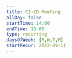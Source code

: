```yaml
---
title: CI-CD Meeting
allDay: false
startTime: 14:00
endTime: 15:00
type: recurring
daysOfWeek: [R,W,T,M]
startRecur: 2023-09-11
---
```

